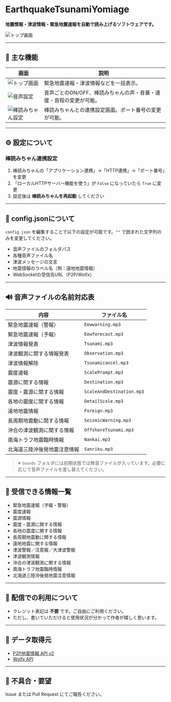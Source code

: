 # EarthquakeTsunamiYomiage

**地震情報・津波情報・緊急地震速報を自動で読み上げるソフトウェアです。**

![トップ画面](https://github.com/user-attachments/assets/00448285-88c7-423d-b45e-5356f3638052)

---

## 🔧 主な機能

| 画面 | 説明 |
|---|---|
| ![トップ画面](https://github.com/user-attachments/assets/00448285-88c7-423d-b45e-5356f3638052) | 緊急地震速報・津波情報などを一括表示。 |
| ![音声設定](https://github.com/user-attachments/assets/8b11e589-54be-408b-8033-84d9c45c062e) | 音声ごとのON/OFF、棒読みちゃんの声・音量・速度・音程の変更が可能。 |
| ![棒読みちゃん設定](https://github.com/user-attachments/assets/2eac4a47-ed66-4f77-8507-a4a77e4fcb5f1) | 棒読みちゃんとの連携設定画面。ポート番号の変更が可能。 |

---

## ⚙️ 設定について

### 棒読みちゃん連携設定

1. 棒読みちゃんの「アプリケーション連携」→「HTTP連携」→「ポート番号」を変更  
2. 「ローカルHTTPサーバー機能を使う」が `False` になっていたら `True` に変更  
3. 設定後は **棒読みちゃんを再起動** してください  

---

## 🧾 config.jsonについて

`config.json` を編集することで以下の設定が可能です。`""` で囲まれた文字列のみを変更してください。

- 音声ファイルのフォルダパス
- 各種音声ファイル名
- 津波メッセージの文言
- 地震情報のラベル名（例：遠地地震情報）
- WebSocketの受信先URL（P2P/Wolfx）

---

## 🔊 音声ファイルの名前対応表

| 内容 | ファイル名 |
|---|---|
| 緊急地震速報（警報） | `Eewwarning.mp3` |
| 緊急地震速報（予報） | `Eewforecast.mp3` |
| 津波情報発表 | `Tsunami.mp3` |
| 津波観測に関する情報発表 | `Observation.mp3` |
| 津波情報解除 | `Tsunamicancel.mp3` |
| 震度速報 | `ScalePrompt.mp3` |
| 震源に関する情報 | `Destination.mp3` |
| 震度・震源に関する情報 | `ScaleAndDestination.mp3` |
| 各地の震度に関する情報 | `DetailScale.mp3` |
| 遠地地震情報 | `Foreign.mp3` |
| 長周期地震動に関する情報 | `SeismicWarning.mp3` |
| 沖合の津波観測に関する情報 | `OffshoreTsunami.mp3` |
| 南海トラフ地震臨時情報 | `Nankai.mp3` |
| 北海道三陸沖後発地震注意情報 | `Sanriku.mp3` |

> ※ `Sounds` フォルダには初期状態では無音ファイルが入っています。必要に応じて音声ファイルを差し替えてください。

---

## 📡 受信できる情報一覧

- 緊急地震速報（予報・警報）
- 震度速報
- 震源情報
- 震度・震源に関する情報
- 各地の震度に関する情報
- 長周期地震動に関する情報
- 遠地地震に関する情報
- 津波警報／注意報／大津波警報
- 津波観測情報
- 沖合の津波観測に関する情報
- 南海トラフ地震臨時情報
- 北海道三陸沖後発地震注意情報
---

## 📢 配信での利用について

- クレジット表記は **不要** です。ご自由にご利用ください。
- ただし、書いていただけると使用状況が分かって作者が嬉しく思います。

---

## 🔗 データ取得元

- [P2P地震情報 API v2](https://www.p2pquake.net/develop/json_api_v2/#/)
- [Wolfx API](https://wolfx.jp/apidoc)

---

## 💬 不具合・要望

Issue または Pull Request にてご報告ください。
